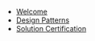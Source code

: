 - [Welcome](devs-welcome.md)
- [Design Patterns](Design-Patterns/)
- [Solution Certification](Certification/)